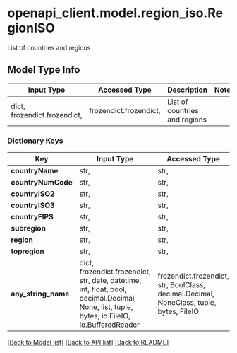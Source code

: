 # openapi_client.model.region_iso.RegionISO

List of countries and regions

## Model Type Info
Input Type | Accessed Type | Description | Notes
------------ | ------------- | ------------- | -------------
dict, frozendict.frozendict,  | frozendict.frozendict,  | List of countries and regions | 

### Dictionary Keys
Key | Input Type | Accessed Type | Description | Notes
------------ | ------------- | ------------- | ------------- | -------------
**countryName** | str,  | str,  |  | [optional] 
**countryNumCode** | str,  | str,  |  | [optional] 
**countryISO2** | str,  | str,  |  | [optional] 
**countryISO3** | str,  | str,  |  | [optional] 
**countryFIPS** | str,  | str,  |  | [optional] 
**subregion** | str,  | str,  |  | [optional] 
**region** | str,  | str,  |  | [optional] 
**topregion** | str,  | str,  |  | [optional] 
**any_string_name** | dict, frozendict.frozendict, str, date, datetime, int, float, bool, decimal.Decimal, None, list, tuple, bytes, io.FileIO, io.BufferedReader | frozendict.frozendict, str, BoolClass, decimal.Decimal, NoneClass, tuple, bytes, FileIO | any string name can be used but the value must be the correct type | [optional]

[[Back to Model list]](../../README.md#documentation-for-models) [[Back to API list]](../../README.md#documentation-for-api-endpoints) [[Back to README]](../../README.md)


